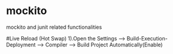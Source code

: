 # mockito
mockito and junit related functionalities

#Live Reload (Hot Swap)
1).Open the Settings --> Build-Execution-Deployment --> Compiler --> Build Project Automatically(Enable)

